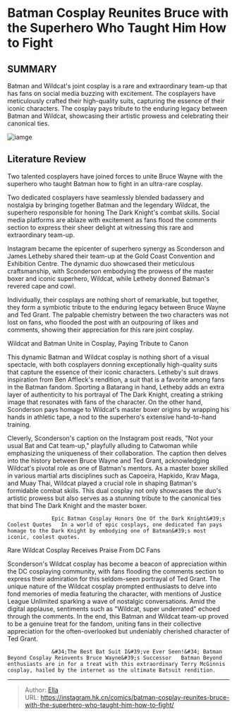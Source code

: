 # Batman Cosplay Reunites Bruce with the Superhero Who Taught Him How to Fight


## SUMMARY 



  Batman and Wildcat&#39;s joint cosplay is a rare and extraordinary team-up that has fans on social media buzzing with excitement.   The cosplayers have meticulously crafted their high-quality suits, capturing the essence of their iconic characters.   The cosplay pays tribute to the enduring legacy between Batman and Wildcat, showcasing their artistic prowess and celebrating their canonical ties.  

![iamge](https://static1.srcdn.com/wordpress/wp-content/uploads/2021/09/Brave-and-the-Bold-118-May-the-Best-Man-Die.jpg)

## Literature Review

Two talented cosplayers have joined forces to unite Bruce Wayne with the superhero who taught Batman how to fight in an ultra-rare cosplay.




Two dedicated cosplayers have seamlessly blended badassery and nostalgia by bringing together Batman and the legendary Wildcat, the superhero responsible for honing The Dark Knight&#39;s combat skills. Social media platforms are ablaze with excitement as fans flood the comments section to express their sheer delight at witnessing this rare and extraordinary team-up.




Instagram became the epicenter of superhero synergy as Sconderson and James Letheby shared their team-up at the Gold Coast Convention and Exhibition Centre. The dynamic duo showcased their meticulous craftsmanship, with Sconderson embodying the prowess of the master boxer and iconic superhero, Wildcat, while Letheby donned Batman&#39;s revered cape and cowl.


 

Individually, their cosplays are nothing short of remarkable, but together, they form a symbiotic tribute to the enduring legacy between Bruce Wayne and Ted Grant. The palpable chemistry between the two characters was not lost on fans, who flooded the post with an outpouring of likes and comments, showing their appreciation for this rare joint cosplay.


 Wildcat and Batman Unite in Cosplay, Paying Tribute to Canon 
          




This dynamic Batman and Wildcat cosplay is nothing short of a visual spectacle, with both cosplayers donning exceptionally high-quality suits that capture the essence of their iconic characters. Letheby&#39;s suit draws inspiration from Ben Affleck&#39;s rendition, a suit that is a favorite among fans in the Batman fandom. Sporting a Batarang in hand, Letheby adds an extra layer of authenticity to his portrayal of The Dark Knight, creating a striking image that resonates with fans of the character. On the other hand, Sconderson pays homage to Wildcat&#39;s master boxer origins by wrapping his hands in athletic tape, a nod to the superhero&#39;s extensive hand-to-hand training.

Cleverly, Sconderson&#39;s caption on the Instagram post reads, &#34;Not your usual Bat and Cat team-up,&#34; playfully alluding to Catwoman while emphasizing the uniqueness of their collaboration. The caption then delves into the history between Bruce Wayne and Ted Grant, acknowledging Wildcat&#39;s pivotal role as one of Batman&#39;s mentors. As a master boxer skilled in various martial arts disciplines such as Capoeira, Hapkido, Krav Maga, and Muay Thai, Wildcat played a crucial role in shaping Batman&#39;s formidable combat skills. This dual cosplay not only showcases the duo&#39;s artistic prowess but also serves as a stunning tribute to the canonical ties that bind The Dark Knight and the master boxer.




                  Epic Batman Cosplay Honors One Of the Dark Knight&#39;s Coolest Quotes   In a world of epic cosplays, one dedicated fan pays homage to the Dark Knight by embodying one of Batman&#39;s most iconic, coolest quotes.   



 Rare Wildcat Cosplay Receives Praise From DC Fans​​​​​ 
          

Sconderson&#39;s Wildcat cosplay has become a beacon of appreciation within the DC cosplaying community, with fans flooding the comments section to express their admiration for this seldom-seen portrayal of Ted Grant. The unique nature of the Wildcat cosplay prompted enthusiasts to delve into fond memories of media featuring the character, with mentions of Justice League Unlimited sparking a wave of nostalgic conversations. Amid the digital applause, sentiments such as &#34;Wildcat, super underrated&#34; echoed through the comments. In the end, this Batman and Wildcat team-up proved to be a genuine treat for the fandom, uniting fans in their collective appreciation for the often-overlooked but undeniably cherished character of Ted Grant.




                  &#34;The Best Bat Suit I&#39;ve Ever Seen!&#34; Batman Beyond Cosplay Reinvents Bruce Wayne&#39;s Successor   Batman Beyond enthusiasts are in for a treat with this extraordinary Terry McGinnis cosplay, hailed by the internet as the ultimate Batsuit rendition.   



---

> Author: [Ella](https://instagram.hk.cn/)  
> URL: https://instagram.hk.cn/comics/batman-cosplay-reunites-bruce-with-the-superhero-who-taught-him-how-to-fight/  


